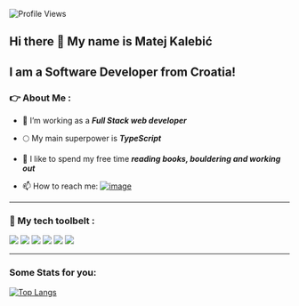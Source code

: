![Profile Views](https://visitor-badge.glitch.me/badge?page_id=MKale112)

## Hi there 👋 My name is Matej Kalebić

## I am a Software Developer from Croatia!

### :point_right: About Me :
- 🔭  I’m working as a **_Full Stack web developer_**

- :full_moon:  My main superpower is **_TypeScript_**

- 🌱  I like to spend my free time **_reading books, bouldering and working out_**

- 📫  How to reach me: 
[![image](https://img.shields.io/badge/LinkedIn-0077B5?style=for-the-badge&logo=linkedin&logoColor=white)](https://www.linkedin.com/in/matej-kalebi%C4%87-7532b8201/)


***


### :space_invader: My tech toolbelt :
<img src="https://img.shields.io/badge/React-20232A?style=for-the-badge&logo=react&logoColor=61DAFB" /> <img src="https://img.shields.io/badge/Redux-593D88?style=for-the-badge&logo=redux&logoColor=white" /> <img src="https://img.shields.io/badge/Chakra--UI-319795?style=for-the-badge&logo=chakra-ui&logoColor=white" /> <img src="https://img.shields.io/badge/Node.js-339933?style=for-the-badge&logo=nodedotjs&logoColor=white" /> <img src="https://img.shields.io/badge/Express.js-000000?style=for-the-badge&logo=express&logoColor=white" /> <img src="https://img.shields.io/badge/PostgreSQL-316192?style=for-the-badge&logo=postgresql&logoColor=white" /> 


***

### Some Stats for you:
[![Top Langs](https://github-readme-stats.vercel.app/api/top-langs/?username=MKale112&layout=compact)](https://github.com/MKale112/github-readme-stats)

<!--
**MKale112/MKale112** is a ✨ _special_ ✨ repository because its `README.md` (this file) appears on your GitHub profile.
